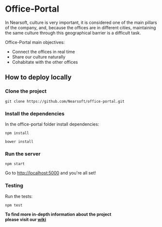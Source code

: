 # Office-Portal

In Nearsoft, culture is very important, it is considered one of the main pillars of the company, and, because the offices are in different cities, maintaining the same culture through this geographical barrier is a difficult task.

Office-Portal main objectives:

  * Connect the offices in real time
  * Share our culture naturally
  * Cohabitate with the other offices

## How to deploy locally

### Clone the project

`git clone https://github.com/Nearsoft/office-portal.git`

### Install the dependencies

In the office-portal folder install dependencies:

`npm install`

`bower install`

### Run the server
`npm start`

Go to [http://localhost:5000](http://localhost:5000) and you're all set!



### Testing
Run the tests:  

 `npm test`  
 
**To find more in-depth information about the project  
please visit our [wiki](https://github.com/Nearsoft/office-portal/wiki)**

